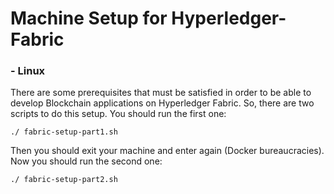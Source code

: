 # Machine Setup for Hyperledger-Fabric

### - Linux
There are some prerequisites that must be satisfied in order to be able to develop Blockchain applications on Hyperledger Fabric.
So, there are two scripts to do this setup.
You should run the first one:
```
./ fabric-setup-part1.sh
```
Then you should exit your machine and enter again (Docker bureaucracies).
Now you should run the second one:
```
./ fabric-setup-part2.sh
```
